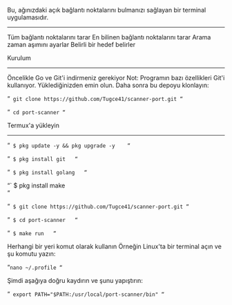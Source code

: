 Bu, ağınızdaki açık bağlantı noktalarını bulmanızı sağlayan bir terminal uygulamasıdır.

*****************************************************************************************

Tüm bağlantı noktalarını tarar
En bilinen bağlantı noktalarını tarar
Arama zaman aşımını ayarlar
Belirli bir hedef belirler



Kurulum
**************************************************************************
Öncelikle Go ve Git'i indirmeniz gerekiyor
Not: Programın bazı özellikleri Git'i kullanıyor. Yüklediğinizden emin olun.
Daha sonra bu depoyu klonlayın:

“` git clone https://github.com/Tugce41/scanner-port.git “`

“` cd port-scanner “`



Termux'a yükleyin
***************************************************************
“`
$ pkg update -y && pkg upgrade -y   
“`

“`
$ pkg install git  
“`

“`
$ pkg install golang  
 “`
 
 “`
$ pkg install make  
“

“`
$ git clone https://github.com/Tugce41/scanner-port.git
“`


“`
$ cd port-scanner  
“`

“`
$ make run  
“`




Herhangi bir yeri komut olarak kullanın
Örneğin Linux'ta bir terminal açın ve şu komutu yazın:

“`nano ~/.profile “`

Şimdi aşağıya doğru kaydırın ve şunu yapıştırın:

“` export PATH="$PATH:/usr/local/port-scanner/bin" “`

